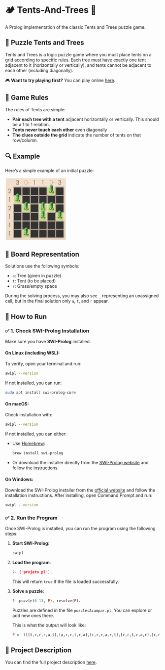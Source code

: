 # 🏕️ Tents-And-Trees 🌲

A Prolog implementation of the classic Tents and Trees puzzle game.

## 🌳 Puzzle Tents and Trees

Tents and Trees is a logic puzzle game where you must place tents on a grid according to specific rules. Each tree must have exactly one tent adjacent to it (horizontally or vertically), and tents cannot be adjacent to each other (including diagonally).

🎮 **Want to try playing first?** You can play online [here](https://www.puzzle-tents.com/).

## 🎯 Game Rules

The rules of Tents are simple:

- **Pair each tree with a tent** adjacent horizontally or vertically. This should be a 1 to 1 relation.
- **Tents never touch each other** even diagonally
- **The clues outside the grid** indicate the number of tents on that row/column.

## 🔍 Example

Here’s a simple example of an initial puzzle:

<img src="images/example.png" alt="Example Puzzle" width="200"/>

## 🧩 Board Representation

Solutions use the following symbols:

- `a`: Tree (given in puzzle)
- `t`: Tent (to be placed)
- `r`: Grass/empty space

During the solving process, you may also see `_` representing an unassigned cell, but in the final solution only `a`, `t`, and `r` appear.

## 🔧 How to Run

### ✅ 1. Check SWI-Prolog Installation

Make sure you have **SWI-Prolog** installed.

#### On Linux (including WSL):

To verify, open your terminal and run:

```bash
swipl --version
```

If not installed, you can run:

```bash
sudo apt install swi-prolog-core
```

#### On macOS:

Check installation with:

```bash
swipl --version
```

If not installed, you can either:

- Use [Homebrew](https://brew.sh/):
  ```bash
  brew install swi-prolog
  ```
- Or download the installer directly from the [SWI-Prolog website](https://www.swi-prolog.org/Download.html) and follow the instructions.

#### On Windows:

Download the SWI-Prolog installer from the [official website](https://www.swi-prolog.org/Download.html) and follow the installation instructions. After installing, open Command Prompt and run:

```cmd
swipl --version
```

### ✅ 2. Run the Program

Once SWI-Prolog is installed, you can run the program using the following steps:

1. **Start SWI-Prolog**:

   ```bash
   swipl
   ```

2. **Load the program**:

   ```prolog
   ?- ['projeto.pl'].
   ```

   This will return `true` if the file is loaded successfully.

3. **Solve a puzzle**:

   ```prolog
   ?- puzzle(6-13, P), resolve(P).
   ```

   Puzzles are defined in the file `puzzlesAcampar.pl`. You can explore or add new ones there.

   This is what the output will look like:

   ```prolog
   P =  ([[t,r,r,r,a,t],[a,r,r,t,r,a],[r,r,r,a,r,t],[r,r,t,r,a,r],[r,r,a,r,t,r],[r,t,a,r,r,r]],[2,1,1,1,1,1],[1,1,1,1,1,2]).
   ```

## 📄 Project Description

You can find the full project description [here](projectoLP_Acampar.pdf).
